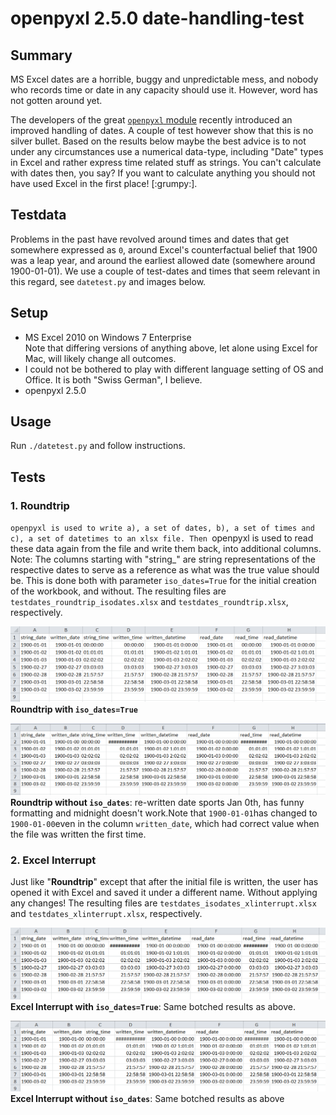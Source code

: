 # openpyxl 2.5.0 date-handling-test

## Summary

MS Excel dates are a horrible, buggy and unpredictable mess, and
nobody who records time or date in any capacity should use
it. However, word has not gotten around yet.

The developers of the great [`openpyxl` module](https://bitbucket.org/openpyxl/openpyxl) recently introduced an improved handling of dates. A couple of test however show that this is no silver bullet. Based on the results below maybe the best advice is to not under any circumstances use a numerical data-type, including "Date" types in Excel and rather express time related stuff as strings. You can't calculate with dates then, you say? If you want to calculate anything you should not have used Excel in the first place! [:grumpy:].

## Testdata

Problems in the past have revolved around times and dates that get somewhere expressed as `0`, around Excel's counterfactual belief that 1900 was a leap year, and around the earliest allowed date (somewhere around 1900-01-01). We use a couple of test-dates and times that seem relevant in this regard, see `datetest.py` and images below. 

## Setup

+ MS Excel 2010 on Windows 7 Enterprise   
Note that differing versions of anything above, let alone using Excel for Mac, will likely change all outcomes.
+ I could not be bothered to play with different language setting of OS and Office. It is both "Swiss German", I believe.
+ openpyxl 2.5.0

## Usage

Run `./datetest.py` and follow instructions.

## Tests

### 1. Roundtrip

`openpyxl is used to write a), a set of dates, b), a set of times and c), a set of datetimes to an xlsx file. Then `openpyxl is used to read these data again from the file and write them back, into additional columns. Note: The columns starting with "string_" are string representations of the respective dates to serve as a reference as what was the true value should be. This is done both with parameter `iso_dates=True` for the initial creation of the workbook, and without. The resulting files are `testdates_roundtrip_isodates.xlsx` and `testdates_roundtrip.xlsx`, respectively.

![**Roundtrip with `iso_dates=True`**: looks OK!](./img/roundtrip_isodates.png)
**Roundtrip with `iso_dates=True`**

![**Roundtrip without `iso_dates`**: re-written date sports Jan 0th, has funny formatting and midnight doesn't work.Note that `1900-01-01`has changed to `1900-01-00`even in the column `written_date`, which had correct value when the file was written the first time.](./img/roundtrip.png)
**Roundtrip without `iso_dates`**: re-written date sports Jan 0th, has funny formatting and midnight doesn't work.Note that `1900-01-01`has changed to `1900-01-00`even in the column `written_date`, which had correct value when the file was written the first time.

### 2. Excel Interrupt

Just like "**Roundtrip**" except that after the initial file is written, the user has opened it with Excel and saved it under a different name. Without applying any changes! The resulting files are `testdates_isodates_xlinterrupt.xlsx` and `testdates_xlinterrupt.xlsx`, respectively.

![**Excel Interrupt with `iso_dates=True`**: Same botched results as above.](./img/xlinterrupt_isodates.png)
**Excel Interrupt with `iso_dates=True`**: Same botched results as above.

![**Excel Interrupt without `iso_dates`**: Same botched results as above](./img/xlinterrupt.png)
**Excel Interrupt without `iso_dates`**: Same botched results as above

